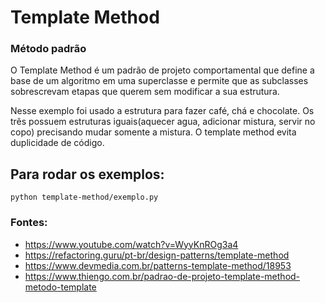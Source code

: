 # Template Method
### Método padrão


O Template Method é um padrão de projeto comportamental que define a base de um algoritmo em uma superclasse e permite que as subclasses sobrescrevam etapas que querem sem modificar a sua estrutura.

Nesse exemplo foi usado a estrutura para fazer café, chá e chocolate. Os três possuem estruturas iguais(aquecer agua, adicionar mistura, servir no copo) precisando mudar somente a mistura. O template method evita duplicidade de código.

## Para rodar os exemplos:
``` 
python template-method/exemplo.py
```

### Fontes:
- https://www.youtube.com/watch?v=WyyKnROg3a4
- https://refactoring.guru/pt-br/design-patterns/template-method
- https://www.devmedia.com.br/patterns-template-method/18953
- https://www.thiengo.com.br/padrao-de-projeto-template-method-metodo-template